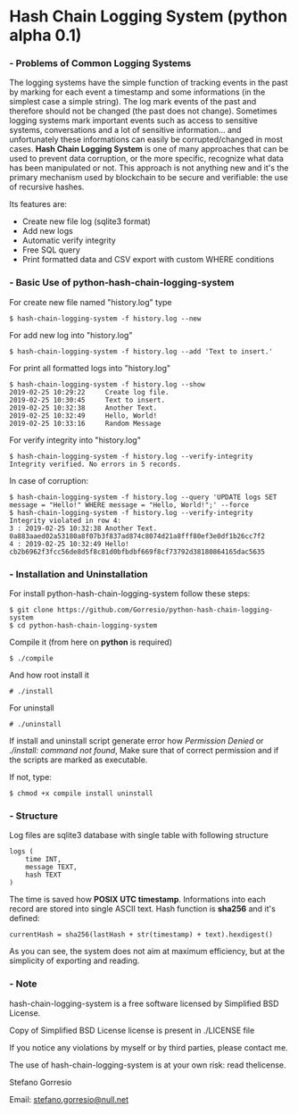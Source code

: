 
# Hash Chain Logging System (python alpha 0.1)

### - Problems of Common Logging Systems

The logging systems have the simple function of tracking events in the past by marking for each event a timestamp and some informations (in the simplest case a simple string).
The log mark events of the past and therefore should not be changed (the past does not change).
Sometimes logging systems mark important events such as access to sensitive systems, conversations and a lot of sensitive information... and unfortunately these informations can easily be corrupted/changed in most cases.
**Hash Chain Logging System** is one of many approaches that can be used to prevent data corruption, or the more specific, recognize what data has been manipulated or not.
This approach is not anything new and it's the primary mechanism used by blockchain to be secure and verifiable: the use of recursive hashes.

Its features are:
- Create new file log (sqlite3 format)
- Add new logs
- Automatic verify integrity
- Free SQL query
- Print formatted data and CSV export with custom WHERE conditions


### - Basic Use of python-hash-chain-logging-system

For create new file named "history.log" type

```
$ hash-chain-logging-system -f history.log --new
```

For add new log into "history.log"

```
$ hash-chain-logging-system -f history.log --add 'Text to insert.'
```

For print all formatted logs into "history.log"

```
$ hash-chain-logging-system -f history.log --show
2019-02-25 10:29:22		Create log file.
2019-02-25 10:30:45		Text to insert.
2019-02-25 10:32:38		Another Text.
2019-02-25 10:32:49		Hello, World!
2019-02-25 10:33:16		Random Message

```

For verify integrity into "history.log"

```
$ hash-chain-logging-system -f history.log --verify-integrity
Integrity verified. No errors in 5 records.
```

In case of corruption:

```
$ hash-chain-logging-system -f history.log --query 'UPDATE logs SET message = "Hello!" WHERE message = "Hello, World!";' --force
$ hash-chain-logging-system -f history.log --verify-integrity
Integrity violated in row 4:
3 : 2019-02-25 10:32:38	Another Text.  0a883aaed02a53180a8f07b3f837ad874c8074d21a8fff80ef3e0df1b26cc7f2
4 : 2019-02-25 10:32:49	Hello!	cb2b6962f3fcc56de8d5f8c81d0bfbdbf669f8cf73792d38180864165dac5635

```


### - Installation and Uninstallation

For install python-hash-chain-logging-system follow these steps:

```
$ git clone https://github.com/Gorresio/python-hash-chain-logging-system
$ cd python-hash-chain-logging-system
```

Compile it (from here on **python** is required)

```
$ ./compile
```

And how root install it

```
# ./install
```

For uninstall

```
# ./uninstall
```

If install and uninstall script generate error how *Permission Denied* or *./install: command not found*, Make sure that of correct permission and if the scripts are marked as executable.

If not, type:

```
$ chmod +x compile install uninstall
```

### - Structure

Log files are sqlite3 database with single table with following structure

```
logs (
    time INT,
    message TEXT,
    hash TEXT
)
```

The time is saved how **POSIX UTC timestamp**.
Informations into each record are stored into single ASCII text.
Hash function is **sha256** and it's defined:

```
currentHash = sha256(lastHash + str(timestamp) + text).hexdigest()
```

As you can see, the system does not aim at maximum efficiency, but at the simplicity of exporting and reading.
### - Note

hash-chain-logging-system is a free software licensed by Simplified BSD License.

Copy of Simplified BSD License license is present in ./LICENSE file

If you notice any violations by myself or by third parties, please contact me.

The use of hash-chain-logging-system is at your own risk: read thelicense.

Stefano Gorresio

Email: stefano.gorresio@null.net

